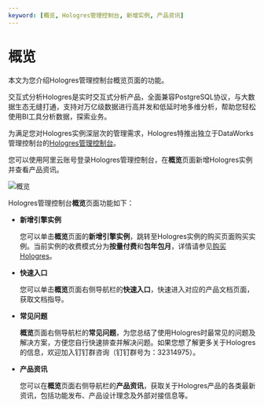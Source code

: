 ```yaml
---
keyword: [概览, Hologres管理控制台, 新增实例, 产品资讯]
---
```


# 概览

本文为您介绍Hologres管理控制台概览页面的功能。

交互式分析Hologres是实时交互式分析产品，全面兼容PostgreSQL协议，与大数据生态无缝打通，支持对万亿级数据进行高并发和低延时地多维分析，帮助您轻松使用BI工具分析数据，探索业务。

为满足您对Hologres实例深层次的管理需求，Hologres特推出独立于DataWorks管理控制台的[Hologres管理控制台](https://hologram.console.aliyun.com/#/instance)。

您可以使用阿里云账号登录Hologres管理控制台，在**概览**页面新增Hologres实例并查看产品资讯。

![概览](https://static-aliyun-doc.oss-cn-hangzhou.aliyuncs.com/assets/img/zh-CN/5279600061/p166216.png)

Hologres管理控制台**概览**页面功能如下：

-   **新增引擎实例**

    您可以单击**概览**页面的**新增引擎实例**，跳转至Hologres实例的购买页面购买实例。当前实例的收费模式分为**按量付费**和**包年包月**，详情请参见[购买Hologres](/cn.zh-CN/准备工作/购买Hologres.md)。

-   **快速入口**

    您可以单击**概览**页面右侧导航栏的**快速入口**，快速进入对应的产品文档页面，获取文档指导。

-   **常见问题**

    **概览**页面右侧导航栏的**常见问题**，为您总结了使用Hologres时最常见的问题及解决方案，方便您自行快速排查并解决问题。如果您想了解更多关于Hologres的信息，欢迎加入钉钉群咨询（钉钉群号为：32314975）。

-   **产品资讯**

    您可以在**概览**页面右侧导航栏的**产品资讯**，获取关于Hologres产品的各类最新资讯，包括功能发布、产品设计理念及外部对接信息等。


